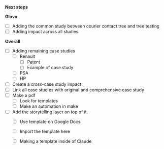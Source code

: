 **Next steps**

**Glovo**
- [ ] Adding the common study between courier contact tree and tree testing
- [ ] Adding impact across all studies

**Overall**
- [ ] Adding remaining case studies
	- [ ] Renault
		- [ ] Patent
		- [ ] Example of case study
	- [ ] PSA
	- [ ] HP
- [ ] Create a cross-case study impact
- [ ] Link all case studies with original and comprehensive case study
- [ ] Make a pdf
	- [ ] Look for templates
	- [ ] Make an automation in make
- [ ] Add the storytelling layer on top of it. 
	- [ ] Use template on Google Docs
	- [ ] Import the template here
	- [ ] Making a template inside of Claude




